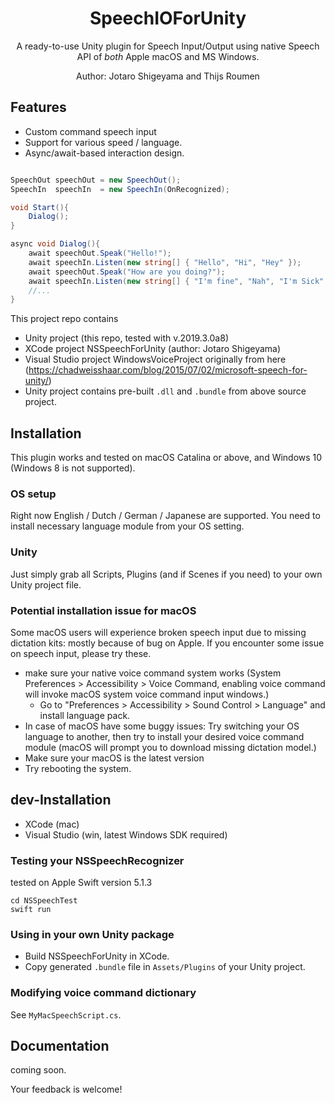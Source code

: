 <h1 align="center">SpeechIOForUnity</h1>
<p align="center">A ready-to-use Unity plugin for Speech Input/Output using native Speech API of <i>both</i> Apple macOS and MS Windows.</p>
<p align="center">Author: Jotaro Shigeyama and Thijs Roumen</p>


## Features
- Custom command speech input
- Support for various speed / language.
- Async/await-based interaction design.

```example.cs

SpeechOut speechOut = new SpeechOut();
SpeechIn  speechIn  = new SpeechIn(OnRecognized);

void Start(){
    Dialog();
}

async void Dialog(){
    await speechOut.Speak("Hello!");
    await speechIn.Listen(new string[] { "Hello", "Hi", "Hey" });
    await speechOut.Speak("How are you doing?");
    await speechIn.Listen(new string[] { "I'm fine", "Nah", "I'm Sick" });
    //...
}

```

This project repo contains

- Unity project (this repo, tested with v.2019.3.0a8) 
- XCode project NSSpeechForUnity (author: Jotaro Shigeyama)
- Visual Studio project WindowsVoiceProject originally from here (https://chadweisshaar.com/blog/2015/07/02/microsoft-speech-for-unity/)
- Unity project contains pre-built `.dll` and `.bundle` from above source project.

## Installation

This plugin works and tested on macOS Catalina or above, and Windows 10 (Windows 8 is not supported).

### OS setup

Right now English / Dutch / German / Japanese are supported. You need to install necessary language module from your OS setting.

### Unity

Just simply grab all Scripts, Plugins (and if Scenes if you need) to your own Unity project file.

### Potential installation issue for macOS

Some macOS users will experience broken speech input due to missing dictation kits: mostly because of bug on Apple. If you encounter some issue on speech input, please try these.

- make sure your native voice command system works (System Preferences > Accessibility > Voice Command, enabling voice command will invoke macOS system voice command input windows.)
  - Go to "Preferences > Accessibility > Sound Control > Language" and install language pack.
- In case of macOS have some buggy issues: Try switching your OS language to another, then try to install your desired voice command module (macOS will prompt you to download missing dictation model.)
- Make sure your macOS is the latest version
- Try rebooting the system.

## dev-Installation

- XCode (mac)
- Visual Studio (win, latest Windows SDK required)

### Testing your NSSpeechRecognizer

tested on Apple Swift version 5.1.3

```
cd NSSpeechTest
swift run
```

### Using in your own Unity package

- Build NSSpeechForUnity in XCode.
- Copy generated `.bundle` file in `Assets/Plugins` of your Unity project.

### Modifying voice command dictionary

See `MyMacSpeechScript.cs`.

## Documentation

coming soon.

Your feedback is welcome!
